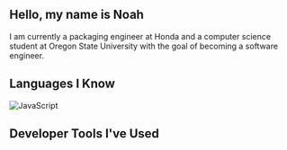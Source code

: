 ## Hello, my name is Noah

I am currently a packaging engineer at Honda and a computer science student at Oregon State University with the goal of becoming a software engineer.

## Languages I Know
<img alt="JavaScript" src="https://img.shields.io/badge/logo-javascript-blue?logo=javascript">

## Developer Tools I've Used

<!--
**nohabean/nohabean** is a ✨ _special_ ✨ repository because its `README.md` (this file) appears on your GitHub profile.

Here are some ideas to get you started:

- 🔭 I’m currently working on ...
- 🌱 I’m currently learning ...
- 👯 I’m looking to collaborate on ...
- 🤔 I’m looking for help with ...
- 💬 Ask me about ...
- 📫 How to reach me: ...
- 😄 Pronouns: ...
- ⚡ Fun fact: ...
-->
